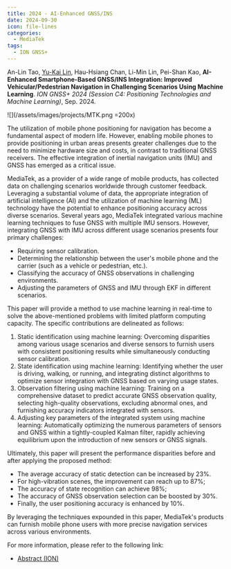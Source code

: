 ```yaml
---
title: 2024 - AI-Enhanced GNSS/INS
date: 2024-09-30
icon: file-lines
categories:
  - MediaTek
tags:
  - ION GNSS+
---
```


An-Lin Tao,
[Yu-Kai Lin](/),
Hau-Hsiang Chan,
Li-Min Lin,
Pei-Shan Kao,
**AI-Enhanced Smartphone-Based GNSS/INS Integration: Improved Vehicular/Pedestrian Navigation in Challenging Scenarios Using Machine Learning**.
_ION GNSS+ 2024 (Session C4: Positioning Technologies and Machine Learning)_, Sep. 2024.

![](/assets/images/projects/MTK.png =200x)

The utilization of mobile phone positioning for navigation has become a
fundamental aspect of modern life. However, enabling mobile phones to provide
positioning in urban areas presents greater challenges due to the need to
minimize hardware size and costs, in contrast to traditional GNSS receivers. The
effective integration of inertial navigation units (IMU) and GNSS has emerged as
a critical issue.

MediaTek, as a provider of a wide range of mobile products, has collected data
on challenging scenarios worldwide through customer feedback. Leveraging a
substantial volume of data, the appropriate integration of artificial
intelligence (AI) and the utilization of machine learning (ML) technology have
the potential to enhance positioning accuracy across diverse scenarios. Several
years ago, MediaTek integrated various machine learning techniques to fuse GNSS
with multiple IMU sensors. However, integrating GNSS with IMU across different
usage scenarios presents four primary challenges:

- Requiring sensor calibration.
- Determining the relationship between the user's mobile phone and the carrier (such as a vehicle or pedestrian, etc.).
- Classifying the accuracy of GNSS observations in challenging environments.
- Adjusting the parameters of GNSS and IMU through EKF in different scenarios.

This paper will provide a method to use machine learning in real-time to solve
the above-mentioned problems with limited platform computing capacity. The
specific contributions are delineated as follows:

1. Static identification using machine learning: Overcoming disparities among
   various usage scenarios and diverse sensors to furnish users with consistent
   positioning results while simultaneously conducting sensor calibration.
2. State identification using machine learning: Identifying whether the user is
   driving, walking, or running, and integrating distinct algorithms to optimize
   sensor integration with GNSS based on varying usage states.
3. Observation filtering using machine learning: Training on a comprehensive
   dataset to predict accurate GNSS observation quality, selecting high-quality
   observations, excluding abnormal ones, and furnishing accuracy indicators
   integrated with sensors.
4. Adjusting key parameters of the integrated system using machine learning:
   Automatically optimizing the numerous parameters of sensors and GNSS within a
   tightly-coupled Kalman filter, rapidly achieving equilibrium upon the
   introduction of new sensors or GNSS signals.

Ultimately, this paper will present the performance disparities before and after
applying the proposed method:

- The average accuracy of static detection can be increased by 23%.
- For high-vibration scenes, the improvement can reach up to 87%;
- The accuracy of state recognition can achieve 98%;
- The accuracy of GNSS observation selection can be boosted by 30%.
- Finally, the user positioning accuracy is enhanced by 10%.

By leveraging the techniques expounded in this paper, MediaTek's products can
furnish mobile phone users with more precise navigation services across various
environments.

For more information, please refer to the following link:

- [<FontIcon icon="fa-solid fa-file-lines" /> Abstract (ION)](https://www.ion.org/gnss/abstracts.cfm?paperID=13666)
